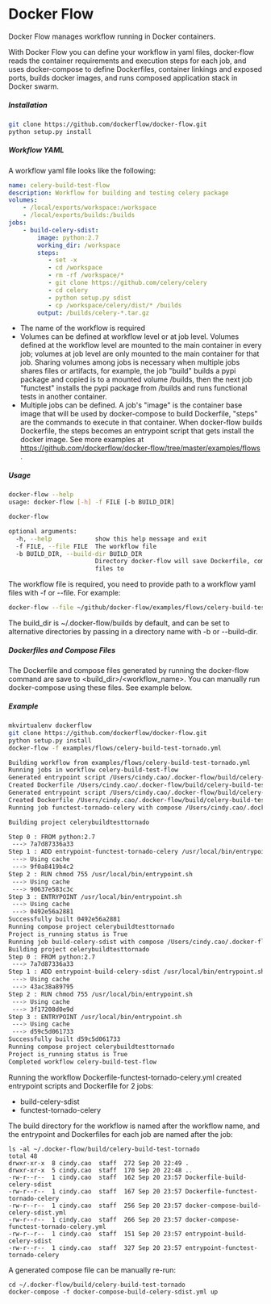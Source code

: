 # Docker Flow

Docker Flow manages workflow running in Docker containers. 

With Docker Flow you can define your workflow in yaml files, docker-flow reads the container requirements and execution steps for each job, and uses docker-compose to define Dockerfiles, container linkings and exposed ports, builds docker images, and runs composed application stack in Docker swarm. 

##### Installation

```bash
git clone https://github.com/dockerflow/docker-flow.git
python setup.py install
```

##### Workflow YAML
A workflow yaml file looks like the following: 

```yaml
name: celery-build-test-flow
description: Workflow for building and testing celery package
volumes:
    - /local/exports/workspace:/workspace
    - /local/exports/builds:/builds
jobs:
    - build-celery-sdist:
        image: python:2.7
        working_dir: /workspace
        steps:
           - set -x
           - cd /workspace
           - rm -rf /workspace/*
           - git clone https://github.com/celery/celery
           - cd celery
           - python setup.py sdist
           - cp /workspace/celery/dist/* /builds
        output: /builds/celery-*.tar.gz
```
- The name of the workflow is required
- Volumes can be defined at workflow level or at job level. Volumes defined at the workflow level are mounted to the main container in every job; volumes at job level are only mounted to the main container for that job. Sharing volumes among jobs is necessary when multiple jobs shares files or artifacts, for example, the job "build" builds a pypi package and copied is to a mounted volume /builds, then the next job "functest" installs the pypi package from /builds and runs functional tests in another container. 
- Multiple jobs can be defined. A job's "image" is the container base image that will be used by docker-compose to build Dockerfile, "steps" are the commands to execute in that container. When docker-flow builds Dockerfile, the steps becomes an entrypoint script that gets install the docker image. See more examples at https://github.com/dockerflow/docker-flow/tree/master/examples/flows .


##### Usage

```bash
docker-flow --help
usage: docker-flow [-h] -f FILE [-b BUILD_DIR]

docker-flow

optional arguments:
  -h, --help            show this help message and exit
  -f FILE, --file FILE  The workflow file
  -b BUILD_DIR, --build-dir BUILD_DIR
                        Directory docker-flow will save Dockerfile, compose
                        files to
```
The workflow file is required, you need to provide path to a workflow yaml files with -f or --file. For example: 
```bash
docker-flow --file ~/github/docker-flow/examples/flows/celery-build-test-tornado.yml
```
The build_dir is ~/.docker-flow/builds by default, and can be set to alternative directories by passing in a directory name with -b or --build-dir. 


##### Dockerfiles and Compose Files
The Dockerfile and compose files generated by running the docker-flow command are save to <build_dir>/<workflow_name>. You can manually run docker-compose using these files. See example below. 


##### Example
```bash
mkvirtualenv dockerflow
git clone https://github.com/dockerflow/docker-flow.git
python setup.py install
docker-flow -f examples/flows/celery-build-test-tornado.yml

Building workflow from examples/flows/celery-build-test-tornado.yml
Running jobs in workflow celery-build-test-flow
Generated entrypoint script /Users/cindy.cao/.docker-flow/build/celery-build-test-tornado/entrypoint-functest-tornado-celery
Created Dockerfile /Users/cindy.cao/.docker-flow/build/celery-build-test-tornado/Dockerfile-functest-tornado-celery
Generated entrypoint script /Users/cindy.cao/.docker-flow/build/celery-build-test-tornado/entrypoint-build-celery-sdist
Created Dockerfile /Users/cindy.cao/.docker-flow/build/celery-build-test-tornado/Dockerfile-build-celery-sdist
Running job functest-tornado-celery with compose /Users/cindy.cao/.docker-flow/build/celery-build-test-tornado/docker-compose-functest-tornado-celery.yml

Building project celerybuildtesttornado

Step 0 : FROM python:2.7
 ---> 7a7d87336a33
Step 1 : ADD entrypoint-functest-tornado-celery /usr/local/bin/entrypoint.sh
 ---> Using cache
 ---> 9f0a8419b4c2
Step 2 : RUN chmod 755 /usr/local/bin/entrypoint.sh
 ---> Using cache
 ---> 90637e583c3c
Step 3 : ENTRYPOINT /usr/local/bin/entrypoint.sh
 ---> Using cache
 ---> 0492e56a2881
Successfully built 0492e56a2881
Running compose project celerybuildtesttornado
Project is_running status is True
Running job build-celery-sdist with compose /Users/cindy.cao/.docker-flow/build/celery-build-test-tornado/docker-compose-build-celery-sdist.yml
Building project celerybuildtesttornado
Step 0 : FROM python:2.7
 ---> 7a7d87336a33
Step 1 : ADD entrypoint-build-celery-sdist /usr/local/bin/entrypoint.sh
 ---> Using cache
 ---> 43ac38a89795
Step 2 : RUN chmod 755 /usr/local/bin/entrypoint.sh
 ---> Using cache
 ---> 3f17208d0e9d
Step 3 : ENTRYPOINT /usr/local/bin/entrypoint.sh
 ---> Using cache
 ---> d59c5d061733
Successfully built d59c5d061733
Running compose project celerybuildtesttornado
Project is_running status is True
Completed workflow celery-build-test-flow
```

Running the workflow Dockerfile-functest-tornado-celery.yml created entrypoint scripts and Dockerfile for 2 jobs: 
- build-celery-sdist 
- functest-tornado-celery

The build directory for the workflow is named after the workflow name, and the entrypoint and Dockerfiles for each job are named after the job: 
```
ls -al ~/.docker-flow/build/celery-build-test-tornado
total 48
drwxr-xr-x  8 cindy.cao  staff  272 Sep 20 22:49 .
drwxr-xr-x  5 cindy.cao  staff  170 Sep 20 22:48 ..
-rw-r--r--  1 cindy.cao  staff  162 Sep 20 23:57 Dockerfile-build-celery-sdist
-rw-r--r--  1 cindy.cao  staff  167 Sep 20 23:57 Dockerfile-functest-tornado-celery
-rw-r--r--  1 cindy.cao  staff  256 Sep 20 23:57 docker-compose-build-celery-sdist.yml
-rw-r--r--  1 cindy.cao  staff  266 Sep 20 23:57 docker-compose-functest-tornado-celery.yml
-rw-r--r--  1 cindy.cao  staff  151 Sep 20 23:57 entrypoint-build-celery-sdist
-rw-r--r--  1 cindy.cao  staff  327 Sep 20 23:57 entrypoint-functest-tornado-celery
```

A generated compose file can be manually re-run:
```
cd ~/.docker-flow/build/celery-build-test-tornado
docker-compose -f docker-compose-build-celery-sdist.yml up
```
